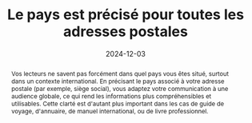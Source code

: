 ---
N: '124'
Rubrique: Internationalisation
title: Le pays est précisé pour toutes les adresses postales
detail: 
abstract: Vos lecteurs ne savent pas forcément dans quel pays vous êtes situé, surtout dans un contexte international. En précisant le pays associé à votre adresse postale (par exemple, siège social), vous adaptez votre communication à une audience globale, ce qui rend les informations plus compréhensibles et utilisables. Cette clarté est d'autant plus important dans les cas de guide de voyage, d'annuaire, de manuel international, ou de livre professionnel.
categories: ["Internationalisation"]
agrege: O4124-E035
opquast: '4 124'
indiceebook: '35'
description: "Règle n° 035"
before: "034"
weight: "035"
after: "036"
actif: '1'
layout: rules
date:  2024-12-03
tags: ["Utilisabilité"]
objectif: ["Permettre une identification immédiate et sans ambiguïté du pays associé à chaque adresse postale, sans que le lecteur ait besoin de déduire cette information à partir d'autres éléments comme la ville, la région, le code postal ou le numéro de téléphone."]
Meo: ["Indiquer explicitement et sous forme textuelle le pays dans chaque adresse postale présente dans le livre numérique."]
Controle: ["Pour chaque adresse postale, vérifier que le pays est mentionné de manière textuelle et explicite, directement après l'adresse. "]
epubcheck: false
ace: false
humancheck: true
Source: ["Opquast"]
Referentiel: [""]
steps: ["conception", "éditorial"]
---
